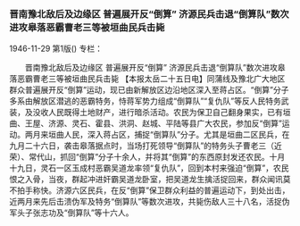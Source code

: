 ### 晋南豫北敌后及边缘区  普遍展开反“倒算”  济源民兵击退“倒算队”数次进攻皋落恶霸曹老三等被垣曲民兵击毙

1946-11-29
第1版()
专栏：

　　晋南豫北敌后及边缘区
    普遍展开反“倒算”
    济源民兵击退“倒算队”数次进攻皋落恶霸曹老三等被垣曲民兵击毙
    【本报太岳二十五日电】同蒲线及豫北广大地区群众普遍展开反“倒算”运动，现已由新解放区边沿地区深入至蒋占区。“倒算”分子多系由解放区潜逃的恶霸特务，恃蒋军势力组成“倒算队”“复仇队”等反人民特务武装，及没收人民既得土地财产，进行暗杀活动。农民为保卫自己翻身果实，已有垣曲、王屋、济源、灵石、霍县、洪洞、赵城、平陆等县广大农民，参加反“倒算”运动。两月来垣曲人民，深入蒋占区，捕捉“倒算队”分子。尤其是垣曲二区民兵，在九月二十六日，袭击皋落据点时，当场打死领导“倒算队”的特务头子曹老三（近荣）、常代山，抓回“倒算”分子十余人，并将其“倒算”的东西原封发还农民。十月十九日，灵石一区玉成村恶霸吴道龙率领“复仇队”，回到本村来强迫“倒算”，农民恨之入骨，当夜，群起冲进奸霸吴道龙卧室，把吴道龙生擒活捉回来，群众闻讯莫不拍手称快。济源六区民兵，在反“倒算”保卫群众利益的普遍运动下，到处出击，近两月来先后击溃伪军及特务“倒算队”等数次进攻，共毙伤敌人三十八名，活捉伪军头子张志功及“倒算队”等十六人。
